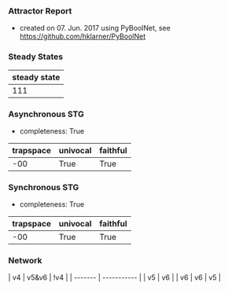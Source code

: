 

### Attractor Report
 * created on 07. Jun. 2017 using PyBoolNet, see https://github.com/hklarner/PyBoolNet

### Steady States
| steady state |
| ------------ | 
| 111          |

### Asynchronous STG
 * completeness: True

| trapspace      | univocal  | faithful  |
| -------------- | --------- | --------- |
| -00            | True      | True      |

### Synchronous STG
 * completeness: True

| trapspace      | univocal  | faithful  |
| -------------- | --------- | --------- |
| -00            | True      | True      |

### Network
| v4      | v5&v6 | !v4 |
| ------- | ----------- |
| v5      | v6          |
| v6      | v6 | v5     |

